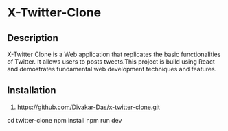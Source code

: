 # X-Twitter-Clone

## Description
X-Twitter Clone is a Web application that replicates the basic functionalities of Twitter. It allows users to posts tweets.This project is build using React and demostrates fundamental web development techniques and features.

## Installation

1. https://github.com/Divakar-Das/x-twitter-clone.git

cd twitter-clone
npm install
npm run dev

